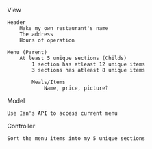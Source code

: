 View

    Header
        Make my own restaurant's name
        The address
        Hours of operation

    Menu (Parent)
        At least 5 unique sections (Childs)
            1 section has atleast 12 unique items
            3 sections has atleast 8 unique items
            
            Meals/Items
                Name, price, picture?

Model

    Use Ian's API to access current menu

    
Controller

    Sort the menu items into my 5 unique sections